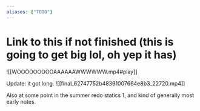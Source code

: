 ```yaml
---
aliases: ["TODO"]
---
```



# Link to this if not finished (this is going to get big lol, oh yep it has)
![[WOOOOOOOOOAAAAAAWWWWWW.mp4#play]]

Update: it got long.
![[final_62747752b48391007664e8b3_22720.mp4]]

Also at some point in the summer redo statics 1, and kind of generally most early notes.